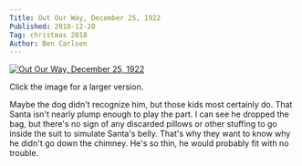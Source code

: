 ```yaml
---
Title: Out Our Way, December 25, 1922
Published: 2018-12-20
Tag: christmas 2018
Author: Ben Carlsen
---
```


[![Out Our Way, December 25, 1922](http://blog.arkholt.com/media/decstrips2018/20-oow-221225.jpg)](http://blog.arkholt.com/media/decstrips2018/20-oow-221225.jpg)

Click the image for a larger version.

Maybe the dog didn't recognize him, but those kids most certainly do. That Santa isn't nearly plump enough to play the part. I can see he dropped the bag, but there's no sign of any discarded pillows or other stuffing to go inside the suit to simulate Santa's belly. That's why they want to know why he didn't go down the chimney. He's so thin, he would probably fit with no trouble.
